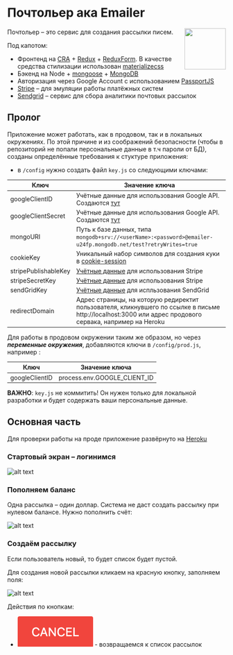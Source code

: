 # Почтольер ака Emailer

<img align="right" width="95" height="95"
     src="https://pp.userapi.com/swfdZOFrAyZIfSRxSCXkgxtaMGpfdyFxyGvvCg/ONq07n9SUDI.jpg">


Почтольер – это сервис для создания рассылки писем.

Под капотом:
* Фронтенд на [CRA](https://github.com/facebook/create-react-app) + [Redux](https://redux.js.org/) + [ReduxForm](https://redux-form.com/). В качестве средства стилизации использован [materializecss](https://materializecss.com/)
* Бэкенд на Node + [mongoose](https://mongoosejs.com/) + [MongoDB](https://www.mongodb.com/)
* Авторизация через  Google Account с использованием [PassportJS](http://www.passportjs.org/packages/passport-google-oauth20/)
* [Stripe](https://stripe.com/) – для эмуляции работы платёжных систем
* [Sendgrid](https://sendgrid.com/) – сервис для сбора аналитики почтовых рассылок

## Пролог

Приложение может работать, как в продовом, так и в локальных окружениях. По этой причине и из соображений безопасности (чтобы в репозиторий не попали персональные данные в т.ч пароли от БД), созданы определённые требования к стуктуре приложения:
- в `/config` нужно создать файл `key.js`  со следующими ключами:

| Ключ                 | Значение ключа                                                                                               |
|----------------------|--------------------------------------------------------------------------------------------------------------|
| googleClientID       | Учётные данные для использования Google API. Создаются [тут](https://console.developers.google.com/)         |
| googleClientSecret   | Учётные данные для использования Google API. Создаются [тут](https://console.developers.google.com/)         |
| mongoURI             | Путь к базе данных, типа `mongodb+srv://<userName>:<password>@emailer-u24fp.mongodb.net/test?retryWrites=true` |
| cookieKey            | Уникальный набор символов для создания куки в [cookie-session](https://github.com/expressjs/cookie-session#keys)              |
| stripePublishableKey | [Учётные данные](https://stripe.com/docs/keys) для использования Stripe                                         |
| stripeSecretKey      | [Учётные данные](https://stripe.com/docs/keys) для использования Stripe                                         |
| sendGridKey          | [Учётные данные](https://app.sendgrid.com/settings/api_keys) для испльзования SendGrid                           |
| redirectDomain       | Адрес страницы, на которую редиректит пользователя, кликнувшего по ссылке в письме http://localhost:3000 или адрес продового сервака, например на Heroku                         |

Для работы в продовом окружении таким же образом, но через *__переменные окружения__*, добавляются ключи в `/config/prod.js`, например :

| Ключ                 | Значение ключа                                                                                               |
|----------------------|--------------------------------------------------------------------------------------------------------------|
| googleClientID       | process.env.GOOGLE_CLIENT_ID         |

__ВАЖНО__: `key.js` не коммитить! Он нужен только для локальной разработки и будет содержать ваши персональные данные.

## Основная часть

Для проверки работы на проде приложение развёрнуто на [Heroku](https://sleepy-fjord-55767.herokuapp.com)

### Стартовый экран – логинимся

![alt text](./images/step1.gif)

### Пополняем баланс

Одна рассылка – один доллар. Система не даст создать рассылку при нулевом балансе. Нужно пополнить счёт:

![alt text](./images/step2.gif)

### Создаём рассылку

Если пользователь новый, то будет список будет пустой.

Для создания новой рассылки кликаем на красную кнопку, заполняем поля:

![alt text](./images/step3.gif)

Действия по кнопкам:

- ![alt text](./images/cancel.png) - возвращаемся к список рассылок
